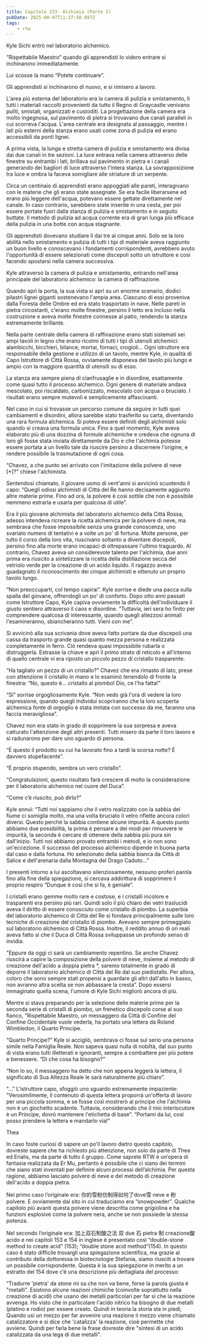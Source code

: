 ```yaml
---
title: Capitolo 153- Alchimia (Parte I)
pubDate: 2025-08-07T11:37:50.897Z
tags:
    - rtw
---
```











Kyle Sichi entrò nel laboratorio alchemico.


“Rispettabile Maestro” quando gli apprendisti lo videro entrare si inchinarono immediatamente.


Lui scosse la mano “Potete continuare”.


Gli apprendisti si inchinarono di nuovo, e si rimisero a lavoro.


L'area più esterna del laboratorio era la camera di pulizia e smistamento, lì tutti i materiali raccolti provenienti da tutto il Regno di Graycastle venivano puliti, smistati, organizzati e custoditi. La progettazione della camera era molto ingegnosa, sul pavimento di pietra si trovavano due canali paralleli in cui scorreva l'acqua. L'area centrale era designata al passaggio, mentre i lati più esterni della stanza erano usati come zona di pulizia ed erano accessibili da ponti lignei.


A prima vista, la lunga e stretta camera di pulizia e smistamento era divisa dai due canali in tre sezioni. La luce entrava nella camera attraverso delle finestre su entrambi i lati, brillava sul pavimento in pietra e i canali generando dei bagliori di luce attraverso l'intera stanza. La sovrapposizione tra luce e ombra la faceva somigliare alle striature di un serpente.


Circa un centinaio di apprendisti erano appoggiati alle pareti, interagivano con le materie che gli erano state assegnate. Se era facile liberarsene ed erano più leggere dell'acqua, potevano essere gettate direttamente nel canale. In caso contrario, sarebbero state inserite in una cesta, per poi essere portate fuori dalla stanza di pulizia e smistamento e in seguito buttate. Il metodo di pulizia ad acqua corrente era di gran lunga più efficace della pulizia in una botte con acqua stagnante.


Gli apprendisti dovevano studiare lì dai tre ai cinque anni. Solo se la loro abilità nello smistamento e pulizia di tutti i tipi di materiale aveva raggiunto un buon livello e conoscevano i fondamenti corrispondenti, avrebbero avuto l'opportunità di essere selezionati come discepoli sotto un istruttore e così facendo spostarsi nella camera successiva.


Kyle attraversò la camera di pulizia e smistamento, entrando nell'area principale del laboratorio alchemico: la camera di raffinazione.


Quando aprì la porta, la sua vista si aprì su un enorme scenario, dodici pilastri lignei giganti sostenevano l'ampia area. Ciascuno di essi proveniva dalla Foresta delle Ombre ed era stato trasportato in nave. Nelle pareti in pietra circostanti, c'erano molte finestre, persino il tetto era incluso nella costruzione e aveva molte finestre connesse al patio, rendendo la stanza estremamente brillante.


Nella parte centrale della camera di raffinazione erano stati sistemati sei ampi tavoli in legno che erano ricolmi di tutti i tipi di utensili alchemici: alambicchi, bicchieri, bilance, mortai, fornaci, crogioli... Ogni istruttore era responsabile della gestione e utilizzo di un tavolo, mentre Kyle, in qualità di Capo Istruttore di Città Rossa, ovviamente disponeva del tavolo più lungo e ampio con la maggiore quantità di utensili su di esso.


La stanza era sempre piena di cianfrusaglie e in disordine, esattamente come quasi tutto il processo alchemico. Ogni genere di materiale andava mescolato, poi riscaldato, carbonizzato, mescolato con acqua o bruciato. I risultati erano sempre mutevoli e semplicemente affascinanti.


Nel caso in cui si trovasse un percorso comune da seguire in tutti quei cambiamenti e disordini, allora sarebbe stato trasferito su carta, diventando una rara formula alchemica. Si poteva essere definiti degli alchimisti solo quando si creava una formula unica. Fino a quel momento, Kyle aveva elaborato più di una dozzina di formule alchemiche e credeva che ognuna di loro gli fosse stata inviata direttamente da Dio e che l'alchimia potesse essere portata a un livello tale da riuscire persino a discernere l'origine, e rendere possibile la trasmutazione di ogni cosa.


“Chavez, a che punto sei arrivato con l'imitazione della polvere di neve [*]?" chiese l'alchimista.


Sentendosi chiamato, il giovane uomo di vent'anni si avvicinò scuotendo il capo: “Quegli odiosi alchimisti di Città del Re hanno decisamente aggiunto altre materie prime. Fino ad ora, la polvere è così sottile che non è possibile nemmeno estrarla e usarla per qualcosa di utile”.


Era il più giovane alchimista del laboratorio alchemico della Città Rossa, adesso intendeva ricreare la ricetta alchemica per la polvere di neve, ma sembrava che fosse impossibile senza una grande conoscenza, uno svariato numero di tentativi e a volte un po' di fortuna. Molte persone, per tutto il corso della loro vita, riuscivano soltanto a diventare discepoli, persino fino alla morte erano incapaci di oltrepassare l'ultimo traguardo. Al contrario, Chavez aveva un considerevole talento per l'alchimia, due anni prima era riuscito a sintetizzare la ricetta della distillazione secca del vetriolo verde per la creazione di un acido liquido. Il ragazzo aveva guadagnato il riconoscimento dei cinque alchimisti e ottenuto un proprio tavolo lungo.


“Non preoccuparti, col tempo capirai”.  Kyle sorrise e diede una pacca sulla spalla del giovane, offrendogli un po' di conforto. Dopo otto anni passati come Istruttore Capo, Kyle capiva ovviamente la difficoltà dell'individuare il giusto sentiero attraverso il caos e disordine. “Tuttavia, ieri sera ho finito per comprendere qualcosa di interessante, quando quegli altezzosi animali l'esamineranno, sbiancheranno tutti. Vieni con me”.


Si avvicinò alla sua scrivania dove aveva fatto portare da due discepoli una cassa da trasporto grande quasi quanto mezza persona e realizzata completamente in ferro. Ciò rendeva quasi impossibile rubarla o distruggerla. Estrasse la chiave e aprì il primo strato di reticolo e all'interno di quello centrale vi era riposto un piccolo pezzo di cristallo trasparente.


“Ha tagliato un pezzo di un cristallo?” Chavez che era rimasto di lato, prese con attenzione il cristallo in mano e lo esaminò tenendolo di fronte la finestra: “No, questo è… cristallo al piombo! Dio, ce l'ha fatta!”


“Sì” sorrise orgogliosamente Kyle. “Non vedo già l'ora di vedere la loro espressione, quando quegli individui scopriranno che la loro scoperta alchemica fonte di orgoglio è stata imitata con successo da me, faranno una faccia meravigliosa”.


Chavez non era stato in grado di sopprimere la sua sorpresa e aveva catturato l'attenzione degli altri presenti. Tutti misero da parte il loro lavoro e si radunarono per dare uno sguardo di persona.


“È questo il prodotto su cui ha lavorato fino a tardi la scorsa notte? È davvero stupefacente”.


“È proprio stupendo, sembra un vero cristallo”.


“Congratulazioni, questo risultato farà crescere di molto la considerazione per il laboratorio alchemico nel cuore del Duca”.


“Come c’è riuscito, può dirlo?”


Kyle annuì: “Tutti noi sappiamo che il vetro realizzato con la sabbia del fiume ci somiglia molto, ma una volta bruciato il vetro riflette ancora colori diversi. Questo perché la sabbia contiene alcune impurità. A questo punto abbiamo due possibilità, la prima è pensare a dei modi per rimuovere le impurità, la seconda è cercare di ottenere della sabbia più pura sin dall'inizio. Tutti noi abbiamo provato entrambi i metodi, e io non sono un'eccezione. Il successo del processo alchemico dipende in buona parta dal caso e dalla fortuna. Ho selezionato della sabbia bianca da Città di Salice e dell'arenaria dalla Montagna del Drago Caduto…”


I presenti intorno a lui ascoltavano silenziosamente, nessuno proferì parola fino alla fine della spiegazione, si cercava addirittura di sopprimere il proprio respiro “Dunque è così che si fa, è geniale”.


I cristalli erano gemme molto rare e costose, e i cristalli incolore e trasparenti era persino più rari. Quindi solo il più chiaro dei vetri traslucidi aveva il diritto di essere conosciuto come cristallo di piombo. La superbia del laboratorio alchemico di Città del Re si fondava principalmente sulle loro tecniche di creazione del cristallo di piombo. Avevano sempre primeggiato sul laboratorio alchemico di Città Rossa. Inoltre, il reddito annuo di ori reali aveva fatto sì che il Duca di Città Rossa sviluppasse un profondo senso di invidia.


"Eppure da oggi ci sarà un cambiamento repentino. Se anche Chavez riuscirà a capire la composizione della polvere di neve, insieme al metodo di creazione dell'acido a doppia pietra *, saremo totalmente in grado di deporre il laboratorio alchemico di Città del Re dal suo piedistallo. Per allora, coloro che sono sempre stati propensi a guardare gli altri dall'alto in basso, non avranno altra scelta se non abbassare la cresta”. Dopo essersi immaginato quella scena, l'umore di Kyle Sichi migliorò ancora di più.


Mentre si stava preparando per la selezione delle materie prime per la seconda serie di cristalli di piombo, un frenetico discepolo corse al suo fianco, "Rispettabile Maestro, un messaggero da Città di Confine del Confine Occidentale vuole vederla, ha portato una lettera da Roland Wimbledon, il Quarto Principe.


“Quarto Principe?” Kyle si accigliò, sembrava ci fosse sul serio una persona simile nella Famiglia Reale. Non sapeva quasi nulla di nobiltà, dal suo punto di vista erano tutti illetterati e ignoranti, sempre a combattere per più potere e benessere. “Di che cosa ha bisogno?”


“Non lo so, il messaggero ha detto che non appena leggerà la lettera, il significato di Sua Altezza Reale le sarà naturalmente più chiaro”.


“…”  L'istruttore capo, sfoggiò uno sguardo estremamente impaziente: "Verosimilmente, il contenuto di questa lettera proporrà un'offerta di lavoro per una piccola somma, e se fosse così mostrerò al principe che l'alchimia non è un giochetto scadente. Tuttavia, considerando che il mio interlocutore è un Principe, dovrò mantenere l'etichetta di base". “Portami da lui, così posso prendere la lettera e mandarlo via!”


Thea






In caso foste curiosi di sapere un po’il lavoro dietro questo capitolo, dovreste sapere che ha richiesto più attenzione, non solo da parte di Thea ed Erialis, ma da parte di tutto il gruppo. Come saprete RTW è un’opera di fantasia realizzata da Er Mu, pertanto è possibile che ci siano dei termini che siano stati inventati per definire alcuni processi dell’alchimia. Per questa ragione, abbiamo lasciato polvere di neve e del metodo di creazione dell'acido a doppia pietra.


Nel primo caso l’originale era: 你的雪粉仿制得如何了dove雪 neve e 粉 polvere. E ovviamente dal sito in cui traduciamo era “snowpowder”. Qualche capitolo più avanti questa polvere viene descritta come grigiolina e ha funzioni esplosive come la polvere nera, anche se non possiede la stessa potenza.


Nel secondo l’originale era: 加上双石制酸之法 双 due 石 pietra 制 creazione酸 acido e nei capitoli 153 e 154 in inglese è presentato così “double-stone method to create acid” (153); “double stone acid method”(154). In questo caso è stato difficile trovargli una spiegazione scientifica, ma grazie al contributo della dottoressa in biotecnologie Stefania, siamo riusciti a trovare un possibile corrispondente. Questa è la sua spiegazione in merito a un estratto del 154 dove c’è una descrizione più dettagliata del processo: 


“Tradurre 'pietra' da stone mi sa che non va bene, forse la parola giusta è "metalli". Esistono alcune reazioni chimiche (coinvolte soprattutto nella creazione di acidi) che usano dei metalli particolari per far sì che la reazione avvenga. Ho visto che in particolare l'acido nitrico ha bisogno di due metalli (platino e rodio) per essere creato. Quindi in teoria la storia sta in piedi, Quando usi un mezzo per far avvenire una reazione il mezzo viene chiamato catalizzatore e si dice che 'catalizza' la reazione, cioè permette che avviene. Quindi per farla bene la frase dovreste dire "sintesi di un acido catalizzata da una lega di due metalli".                        
        



